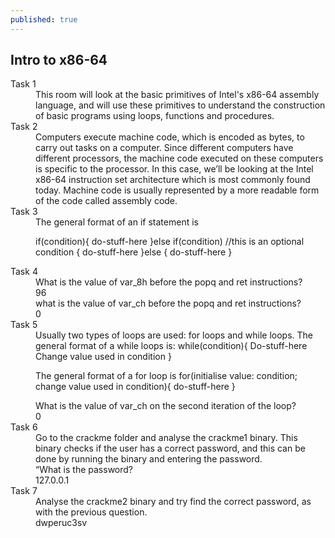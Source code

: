 ```yaml
---
published: true
---
```

## Intro to x86-64

<dl>
  <dt>Task 1</dt>
  <dd>This room will look at the basic primitives of Intel's x86-64 assembly language, and will use these primitives to understand the construction of basic programs using loops, functions and procedures. </dd>
   
  <dt>Task 2 </dt>
  <dd>Computers execute machine code, which is encoded as bytes, to carry out tasks on a computer. Since different computers have different processors, the machine code executed on these computers is specific to the processor. In this case, we’ll be looking at the Intel x86-64 instruction set architecture which is most commonly found today. Machine code is usually represented by a more readable form of the code called assembly code. 
  </dd>

 
  
   <dt>Task 3</dt>
  <dd> The general format of an if statement is

if(condition){
  do-stuff-here
}else if(condition) //this is an optional condition {
  do-stuff-here
}else {
  do-stuff-here
}

</dd>

   <dt>Task 4</dt>
  <dd> 
What is the value of var_8h before the popq and ret instructions?

    


</dd>

  <dd>
96
</dd>
  <dd>what is the value of var_ch before the popq and ret instructions?
 </dd>
  <dd>
0
</dd>
  
  <dt>Task 5</dt>
  <dd> Usually two types of loops are used: for loops and while loops. The general format of a while loops is:
while(condition){
  Do-stuff-here
  Change value used in condition
}

The general format of a for loop is
for(initialise value: condition; change value used in condition){
  do-stuff-here
}
</dd>

  <dd>
What is the value of var_ch on the second iteration of the loop?
</dd>
  
  
  
  <dd>
0
</dd>
  
   <dt>Task 6</dt>
  <dd> Go to the crackme folder and analyse the crackme1 binary. This binary checks if the user has a correct password, and this can be done by running the binary and entering the password.



</dd>

  <dd>
“What is the password?

</dd>
   <dd> 
     127.0.0.1
  

</dd>
  <dt>Task 7</dt>
  <dd> Analyse the crackme2 binary and try find the correct password, as with the previous question.


</dd>
   <dd> 
     dwperuc3sv
  

</dd>

</dl>
